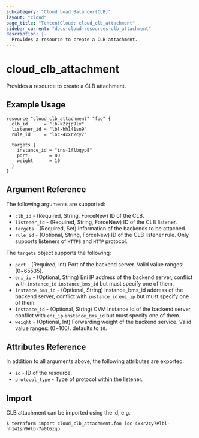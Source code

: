 ```yaml
---
subcategory: "Cloud Load Balancer(CLB)"
layout: "cloud"
page_title: "TencentCloud: cloud_clb_attachment"
sidebar_current: "docs-cloud-resources-clb_attachment"
description: |-
  Provides a resource to create a CLB attachment.
---
```


# cloud_clb_attachment

Provides a resource to create a CLB attachment.

## Example Usage

```hcl
resource "cloud_clb_attachment" "foo" {
  clb_id      = "lb-k2zjp9lv"
  listener_id = "lbl-hh141sn9"
  rule_id     = "loc-4xxr2cy7"

  targets {
    instance_id = "ins-1flbqyp8"
    port        = 80
    weight      = 10
  }
}
```

## Argument Reference

The following arguments are supported:

* `clb_id` - (Required, String, ForceNew) ID of the CLB.
* `listener_id` - (Required, String, ForceNew) ID of the CLB listener.
* `targets` - (Required, Set) Information of the backends to be attached.
* `rule_id` - (Optional, String, ForceNew) ID of the CLB listener rule. Only supports listeners of `HTTPS` and `HTTP` protocol.

The `targets` object supports the following:

* `port` - (Required, Int) Port of the backend server. Valid value ranges: (0~65535).
* `eni_ip` - (Optional, String) Eni IP address of the backend server, conflict with `instance_id` `instance_bms_id` but must specify one of them.
* `instance_bms_id` - (Optional, String) Instance_bms_id address of the backend server, conflict with `instance_id`  `eni_ip` but must specify one of them.
* `instance_id` - (Optional, String) CVM Instance Id of the backend server, conflict with `eni_ip`  `instance_bms_id` but must specify one of them.
* `weight` - (Optional, Int) Forwarding weight of the backend service. Valid value ranges: (0~100). defaults to `10`.

## Attributes Reference

In addition to all arguments above, the following attributes are exported:

* `id` - ID of the resource.
* `protocol_type` - Type of protocol within the listener.


## Import

CLB attachment can be imported using the id, e.g.

```
$ terraform import cloud_clb_attachment.foo loc-4xxr2cy7#lbl-hh141sn9#lb-7a0t6zqb
```

